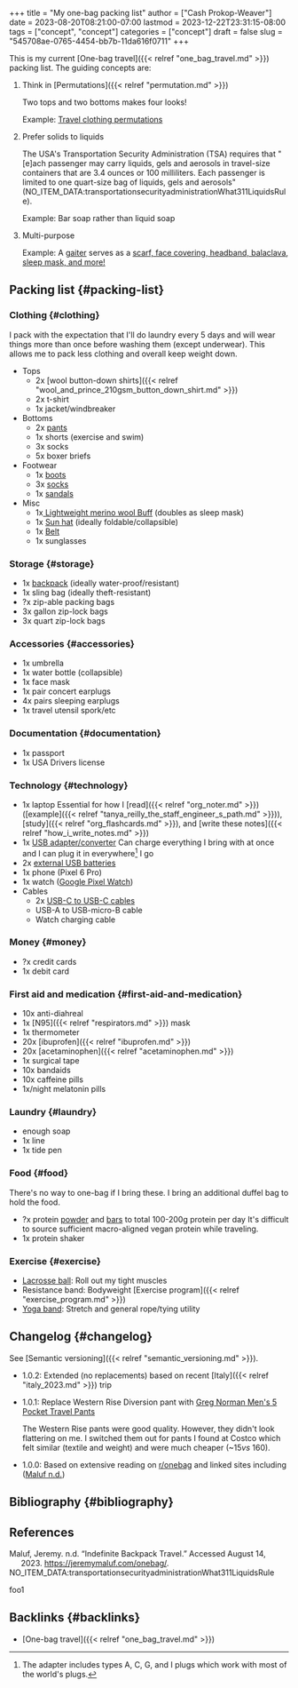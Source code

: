 +++
title = "My one-bag packing list"
author = ["Cash Prokop-Weaver"]
date = 2023-08-20T08:21:00-07:00
lastmod = 2023-12-22T23:31:15-08:00
tags = ["concept", "concept"]
categories = ["concept"]
draft = false
slug = "545708ae-0765-4454-bb7b-11da616f0711"
+++

This is my current [One-bag travel]({{< relref "one_bag_travel.md" >}}) packing list. The guiding concepts are:

1.  Think in [Permutations]({{< relref "permutation.md" >}})

    Two tops and two bottoms makes four looks!

    Example: [Travel clothing permutations](/ox-hugo/2023-08-20_08-33-51_9d8tx43oba3b1.jpg)

2.  Prefer solids to liquids

    The USA's Transportation Security Administration (TSA) requires that "[e]ach passenger may carry liquids, gels and aerosols in travel-size containers that are 3.4 ounces or 100 milliliters. Each passenger is limited to one quart-size bag of liquids, gels and aerosols" (NO_ITEM_DATA:transportationsecurityadministrationWhat311LiquidsRule).

    Example: Bar soap rather than liquid soap

3.  Multi-purpose

    Example: A [gaiter](https://amazon.com/dp/B009VU2TQI) serves as a [scarf, face covering, headband, balaclava, sleep mask, and more!](/ox-hugo/2023-08-20_08-46-26_71DjeJf2umS._AC_UX679_.jpg)


## Packing list {#packing-list}


### Clothing {#clothing}

I pack with the expectation that I'll do laundry every 5 days and will wear things more than once before washing them (except underwear). This allows me to pack less clothing and overall keep weight down.

-   Tops
    -   2x [wool button-down shirts]({{< relref "wool_and_prince_210gsm_button_down_shirt.md" >}})
    -   2x t-shirt
    -   1x jacket/windbreaker
-   Bottoms
    -   2x [pants](https://www.costco.com/greg-norman-men%E2%80%99s-5-pocket-travel-pant-.product.100645822.html)
    -   1x shorts (exercise and swim)
    -   3x socks
    -   5x boxer briefs
-   Footwear
    -   1x [boots](https://www.grantstoneshoes.com/products/edward-boot-waxed-tobacco)
    -   3x [socks](https://amazon.com/dp/B093C8FLHH)
    -   1x [sandals](https://amazon.com/dp/B09T2FV8LV)
-   Misc
    -   1x[ Lightweight merino wool Buff](https://amazon.com/dp/B009VU2TQI) (doubles as sleep mask)
    -   1x [Sun hat](https://amazon.com/dp/B005BFZ67G) (ideally foldable/collapsible)
    -   1x [Belt](https://www.narragansettleathers.com/)
    -   1x sunglasses


### Storage {#storage}

-   1x [backpack](https://chromeindustries.com/products/bravo-3-0-backpack) (ideally water-proof/resistant)
-   1x sling bag (ideally theft-resistant)
-   ?x zip-able packing bags
-   3x gallon zip-lock bags
-   3x quart zip-lock bags


### Accessories {#accessories}

-   1x umbrella
-   1x water bottle (collapsible)
-   1x face mask
-   1x pair concert earplugs
-   4x pairs sleeping earplugs
-   1x travel utensil spork/etc


### Documentation {#documentation}

-   1x passport
-   1x USA Drivers license


### Technology {#technology}

-   1x laptop
    Essential for how I [read]({{< relref "org_noter.md" >}}) ([example]({{< relref "tanya_reilly_the_staff_engineer_s_path.md" >}})), [study]({{< relref "org_flashcards.md" >}}), and [write these notes]({{< relref "how_i_write_notes.md" >}})
-   1x [USB adapter/converter](https://amazon.com/dp/B09P13D2H1)
    Can charge everything I bring with at once and I can plug it in everywhere[^fn:1] I go
-   2x [external USB batteries](https://amazon.com/dp/B01CU1EC6Y)
-   1x phone (Pixel 6 Pro)
-   1x watch ([Google Pixel Watch](https://amazon.com/dp/B0BDSGHVMW))
-   Cables
    -   2x [USB-C to USB-C cables](https://amazon.com/dp/B08PVPTNZL)
    -   USB-A to USB-micro-B cable
    -   Watch charging cable


### Money {#money}

-   ?x credit cards
-   1x debit card


### First aid and medication {#first-aid-and-medication}

-   10x anti-diahreal
-   1x [N95]({{< relref "respirators.md" >}}) mask
-   1x thermometer
-   20x [ibuprofen]({{< relref "ibuprofen.md" >}})
-   20x [acetaminophen]({{< relref "acetaminophen.md" >}})
-   1x surgical tape
-   10x bandaids
-   10x caffeine pills
-   1x/night melatonin pills


### Laundry {#laundry}

-   enough soap
-   1x line
-   1x tide pen


### Food {#food}

There's no way to one-bag if I bring these. I bring an additional duffel bag to hold the food.

-   ?x protein [powder](https://us.myprotein.com/sports-nutrition/pea-protein-isolate/10852589.html) and [bars](https://us.misfits.health/collections/protein-bars) to total 100-200g protein per day
    It's difficult to source sufficient macro-aligned vegan protein while traveling.
-   1x protein shaker


### Exercise {#exercise}

-   [Lacrosse ball](https://amazon.com/dp/B079PVQNT3): Roll out my tight muscles
-   Resistance band: Bodyweight [Exercise program]({{< relref "exercise_program.md" >}})
-   [Yoga band](https://amazon.com/dp/B071DG9VX4): Stretch and general rope/tying utility


## Changelog {#changelog}

See [Semantic versioning]({{< relref "semantic_versioning.md" >}}).

-   1.0.2: Extended (no replacements) based on recent [Italy]({{< relref "italy_2023.md" >}}) trip

-   1.0.1: Replace Western Rise Diversion pant with [Greg Norman Men's 5 Pocket Travel Pants](https://www.costco.com/greg-norman-men%E2%80%99s-5-pocket-travel-pant-.product.100645822.html)

    The Western Rise pants were good quality. However, they didn't look flattering on me. I switched them out for pants I found at Costco which felt similar (textile and weight) and were much cheaper (~$15 vs ~$160).

-   1.0.0: Based on extensive reading on [r/onebag](http://reddit.com/r/onebag) and linked sites including (<a href="#citeproc_bib_item_1">Maluf n.d.</a>)


## Bibliography {#bibliography}

## References

<style>.csl-entry{text-indent: -1.5em; margin-left: 1.5em;}</style><div class="csl-bib-body">
  <div class="csl-entry"><a id="citeproc_bib_item_1"></a>Maluf, Jeremy. n.d. “Indefinite Backpack Travel.” Accessed August 14, 2023. <a href="https://jeremymaluf.com/onebag/">https://jeremymaluf.com/onebag/</a>.</div>
  <div class="csl-entry">NO_ITEM_DATA:transportationsecurityadministrationWhat311LiquidsRule</div>
</div>

foo1


## Backlinks {#backlinks}

-   [One-bag travel]({{< relref "one_bag_travel.md" >}})

[^fn:1]: The adapter includes types A, C, G, and I plugs which work with most of the world's plugs.